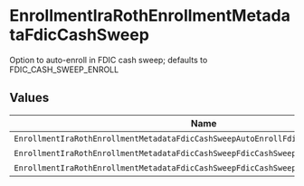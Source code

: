 # EnrollmentIraRothEnrollmentMetadataFdicCashSweep

Option to auto-enroll in FDIC cash sweep; defaults to FDIC_CASH_SWEEP_ENROLL


## Values

| Name                                                                                 | Value                                                                                |
| ------------------------------------------------------------------------------------ | ------------------------------------------------------------------------------------ |
| `EnrollmentIraRothEnrollmentMetadataFdicCashSweepAutoEnrollFdicCashSweepUnspecified` | AUTO_ENROLL_FDIC_CASH_SWEEP_UNSPECIFIED                                              |
| `EnrollmentIraRothEnrollmentMetadataFdicCashSweepFdicCashSweepEnroll`                | FDIC_CASH_SWEEP_ENROLL                                                               |
| `EnrollmentIraRothEnrollmentMetadataFdicCashSweepFdicCashSweepDecline`               | FDIC_CASH_SWEEP_DECLINE                                                              |